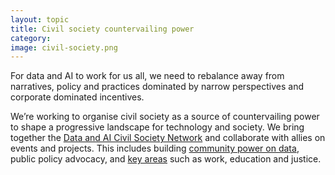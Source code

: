 ```yaml
---
layout: topic
title: Civil society countervailing power
category: 
image: civil-society.png
---
```

For data and AI to work for us all, we need to rebalance away from narratives, policy and practices dominated by narrow perspectives and corporate dominated incentives.

We’re working to organise civil society as a source of countervailing power to shape a progressive landscape for technology and society. We bring together the [Data and AI Civil Society Network](https://data-and-ai-cso-network.org/) and collaborate with allies on events and projects. This includes building [community power on data](https://connectedbydata.org/projects/2023-catalysing-communities), public policy advocacy, and [key areas](https://connectedbydata.org/topics) such as work, education and justice. 